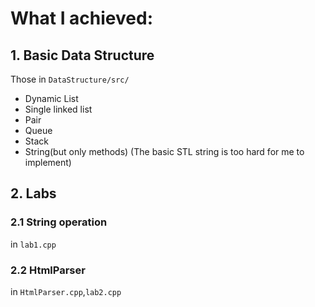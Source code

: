 <!--
 * @Author: XiaChunxuan xiachunxuan@ruc.edu.cn
 * @Date: 2023-09-29 10:05:17
 * @LastEditors: XiaChunxuan xiachunxuan@ruc.edu.cn
 * @LastEditTime: 2023-09-29 10:06:29
 * @FilePath: /2023-2024_S3/数据结构1/ADTs/README.md
-->
# What I achieved:
## 1. Basic Data Structure
Those in `DataStructure/src/`
- Dynamic List
- Single linked list
- Pair
- Queue
- Stack
- String(but only methods) (The basic STL string is too hard for me to implement)

## 2. Labs
### 2.1 String operation
in `lab1.cpp`

### 2.2 HtmlParser
in `HtmlParser.cpp`,`lab2.cpp`
